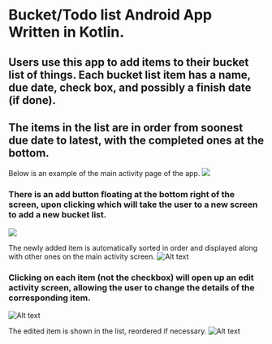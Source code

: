 # Bucket/Todo list Android App Written in Kotlin.

## Users use this app to add items to their bucket list of things. Each bucket list item has a name, due date, check box, and possibly a finish date (if done). 

## The items in the list are in order from soonest due date to latest, with the completed ones at the bottom.

Below is an example of the main activity page of the app.
![](img/main.png)

### There is an add button floating at the bottom right of the screen, upon clicking which will take the user to a new screen to add a new bucket list.
![](img/add.png)

The newly added item is automatically sorted in order and displayed along with other ones on the main activity screen.
![Alt text](img/after_add.png)

### Clicking on each item (not the checkbox) will open up an edit activity screen, allowing the user to change the details of the corresponding item.
![Alt text](img/edit.png)

The edited item is shown in the list, reordered if necessary. 
![Alt text](img/after_edit.png)









